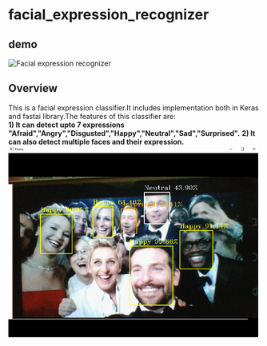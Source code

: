 # facial_expression_recognizer

## demo 
![Facial expression recognizer](demo/final.gif)

## Overview
This is a facial expression classifier.It includes implementation both in Keras and fastai library.The features of this classifier are:<br/>
**1) It can detect upto 7 expressions "Afraid","Angry","Disgusted","Happy","Neutral","Sad","Surprised".**
**2) It can also detect multiple faces and their expression.**
<img src="demo/group.png" width="500">






